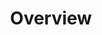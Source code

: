 ---
title: Overview
description: Use LocalStack with AWS Native tools to develop, deploy, and manage your infrastructure locally.
template: doc
sidebar:
    order: 1
---